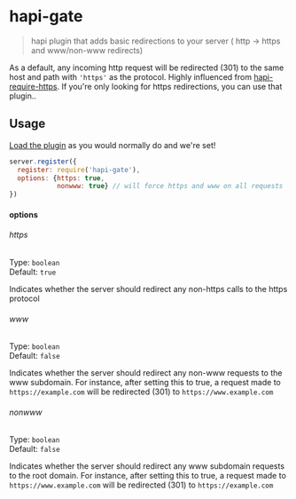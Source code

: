 hapi-gate
==================

> hapi plugin that adds basic redirections to your server ( http -> https and www/non-www redirects)

As a default, any incoming http request will be redirected (301) to the same host and path with `'https'` as the protocol. 
Highly influenced from [hapi-require-https](https://github.com/bendrucker/hapi-require-https). If you're only looking for https redirections, you can use that plugin..

## Usage

[Load the plugin](http://hapijs.com/tutorials/plugins#loading-a-plugin) as you would normally do and we're set!

```js
server.register({
  register: require('hapi-gate'),
  options: {https: true,
            nonwww: true} // will force https and www on all requests
})
```

#### options

###### https

Type: `boolean`  
Default: `true`

Indicates whether the server should redirect any non-https calls to the https protocol

###### www

Type: `boolean`  
Default: `false`

Indicates whether the server should redirect any non-www requests to the www subdomain. For instance, after setting this to true, a request made to `https://example.com` will be redirected (301) to `https://www.example.com`

###### nonwww

Type: `boolean`  
Default: `false`

Indicates whether the server should redirect any www subdomain requests to the root domain. For instance, after setting this to true, a request made to `https://www.example.com` will be redirected (301) to `https://example.com`
